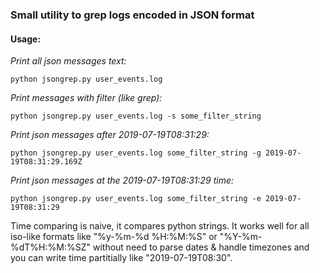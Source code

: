 ### Small utility to grep logs encoded in JSON format

#### Usage:

_Print all json messages text:_

`python jsongrep.py user_events.log`


_Print messages with filter (like grep):_

`python jsongrep.py user_events.log -s some_filter_string`

_Print json messages after 2019-07-19T08:31:29:_

`python jsongrep.py user_events.log some_filter_string -g 2019-07-19T08:31:29.169Z `

_Print json messages at the 2019-07-19T08:31:29 time:_

`python jsongrep.py user_events.log some_filter_string -e 2019-07-19T08:31:29 `


Time comparing is naive, it compares python strings. It works well for all iso-like formats like "%y-%m-%d %H:%M:%S" or "%Y-%m-%dT%H:%M:%SZ" without need to parse dates & handle timezones and you can write time partitially like "2019-07-19T08:30".  